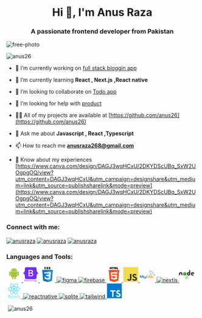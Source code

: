   <h1 align="center">Hi 👋, I'm Anus Raza</h1>
<h3 align="center">A passionate frontend developer from Pakistan</h3>
<img src="https://img.freepik.com/free-photo/person-front-computer-working-html_23-2150040412.jpg" alt="free-photo">
<p align="left"> <img src="https://komarev.com/ghpvc/?username=anus26&label=Profile%20views&color=0e75b6&style=flat" alt="anus26" /> </p>

<!-- <p align="left"> <a href="https://github.com/ryo-ma/github-profile-trophy"><img src="https://github-profile-trophy.vercel.app/?username=anus26" alt="anus26" /></a> </p> -->

- 🔭 I’m currently working on [full stack bloggin app](https://comment-react.vercel.app/)

- 🌱 I’m currently learning **React , Next.js ,React native**

- 👯 I’m looking to collaborate on [Todo app](https://todo-taupe-theta-30.vercel.app/)

- 🤝 I’m looking for help with [product](https://anus26.github.io/products/)

- 👨‍💻 All of my projects are available at [https://github.com/anus26](https://github.com/anus26)

- 💬 Ask me about **Javascript , React ,Typescript**

- 📫 How to reach me **anusraza268@gmail.com**

- 📄 Know about my experiences [https://www.canva.com/design/DAGJ3wqHCxU/2DKYDScUBq_SxW2UOgpgOQ/view?utm_content=DAGJ3wqHCxU&utm_campaign=designshare&utm_medium=link&utm_source=publishsharelink&mode=preview](https://www.canva.com/design/DAGJ3wqHCxU/2DKYDScUBq_SxW2UOgpgOQ/view?utm_content=DAGJ3wqHCxU&utm_campaign=designshare&utm_medium=link&utm_source=publishsharelink&mode=preview)

<h3 align="left">Connect with me:</h3>
<p align="left">
<a href="https://twitter.com/anusraza" target="blank"><img align="center" src="https://raw.githubusercontent.com/rahuldkjain/github-profile-readme-generator/master/src/images/icons/Social/twitter.svg" alt="anusraza" height="30" width="40" /></a>
<a href="https://linkedin.com/in/anusraza" target="blank"><img align="center" src="https://raw.githubusercontent.com/rahuldkjain/github-profile-readme-generator/master/src/images/icons/Social/linked-in-alt.svg" alt="anusraza" height="30" width="40" /></a>
<a href="https://stackoverflow.com/users/anusraza" target="blank"><img align="center" src="https://raw.githubusercontent.com/rahuldkjain/github-profile-readme-generator/master/src/images/icons/Social/stack-overflow.svg" alt="anusraza" height="30" width="40" /></a>
</p>

<h3 align="left">Languages and Tools:</h3>
<p align="left"> <a href="https://developer.android.com" target="_blank" rel="noreferrer"> <img src="https://raw.githubusercontent.com/devicons/devicon/master/icons/android/android-original-wordmark.svg" alt="android" width="40" height="40"/> </a> <a href="https://getbootstrap.com" target="_blank" rel="noreferrer"> <img src="https://raw.githubusercontent.com/devicons/devicon/master/icons/bootstrap/bootstrap-plain-wordmark.svg" alt="bootstrap" width="40" height="40"/> </a> <a href="https://www.w3schools.com/css/" target="_blank" rel="noreferrer"> <img src="https://raw.githubusercontent.com/devicons/devicon/master/icons/css3/css3-original-wordmark.svg" alt="css3" width="40" height="40"/> </a> <a href="https://www.figma.com/" target="_blank" rel="noreferrer"> <img src="https://www.vectorlogo.zone/logos/figma/figma-icon.svg" alt="figma" width="40" height="40"/> </a> <a href="https://firebase.google.com/" target="_blank" rel="noreferrer"> <img src="https://www.vectorlogo.zone/logos/firebase/firebase-icon.svg" alt="firebase" width="40" height="40"/> </a> <a href="https://www.w3.org/html/" target="_blank" rel="noreferrer"> <img src="https://raw.githubusercontent.com/devicons/devicon/master/icons/html5/html5-original-wordmark.svg" alt="html5" width="40" height="40"/> </a> <a href="https://developer.mozilla.org/en-US/docs/Web/JavaScript" target="_blank" rel="noreferrer"> <img src="https://raw.githubusercontent.com/devicons/devicon/master/icons/javascript/javascript-original.svg" alt="javascript" width="40" height="40"/> </a> <a href="https://www.mysql.com/" target="_blank" rel="noreferrer"> <img src="https://raw.githubusercontent.com/devicons/devicon/master/icons/mysql/mysql-original-wordmark.svg" alt="mysql" width="40" height="40"/> </a> <a href="https://nextjs.org/" target="_blank" rel="noreferrer"> <img src="https://cdn.worldvectorlogo.com/logos/nextjs-2.svg" alt="nextjs" width="40" height="40"/> </a> <a href="https://nodejs.org" target="_blank" rel="noreferrer"> <img src="https://raw.githubusercontent.com/devicons/devicon/master/icons/nodejs/nodejs-original-wordmark.svg" alt="nodejs" width="40" height="40"/> </a> <a href="https://reactjs.org/" target="_blank" rel="noreferrer"> <img src="https://raw.githubusercontent.com/devicons/devicon/master/icons/react/react-original-wordmark.svg" alt="react" width="40" height="40"/> </a> <a href="https://reactnative.dev/" target="_blank" rel="noreferrer"> <img src="https://reactnative.dev/img/header_logo.svg" alt="reactnative" width="40" height="40"/> </a> <a href="https://www.sqlite.org/" target="_blank" rel="noreferrer"> <img src="https://www.vectorlogo.zone/logos/sqlite/sqlite-icon.svg" alt="sqlite" width="40" height="40"/> </a> <a href="https://tailwindcss.com/" target="_blank" rel="noreferrer"> <img src="https://www.vectorlogo.zone/logos/tailwindcss/tailwindcss-icon.svg" alt="tailwind" width="40" height="40"/> </a> <a href="https://www.typescriptlang.org/" target="_blank" rel="noreferrer"> <img src="https://raw.githubusercontent.com/devicons/devicon/master/icons/typescript/typescript-original.svg" alt="typescript" width="40" height="40"/> </a> </p>

<p>&nbsp;<img align="center" src="https://github-readme-stats.vercel.app/api?username=anus26&show_icons=true&locale=en" alt="anus26" /></p>






